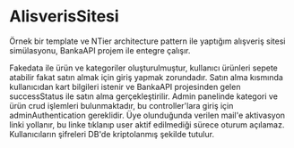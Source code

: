 # AlisverisSitesi
 Örnek bir template ve NTier architecture pattern ile yaptığım alışveriş sitesi simülasyonu, BankaAPI projem ile entegre çalışır.

Fakedata ile ürün ve kategoriler oluşturulmuştur, kullanıcı ürünleri sepete atabilir fakat satın almak için giriş yapmak zorundadır. Satın alma kısmında kullanıcıdan kart bilgileri istenir ve BankaAPI projesinden gelen successStatus ile satın alma gerçekleştirilir. Admin panelinde kategori ve ürün crud işlemleri bulunmaktadır, bu controller'lara giriş için adminAuthentication gereklidir. Üye olunduğunda verilen mail'e aktivasyon linki yollanır, bu linke tıklanıp user aktif edilmediği sürece oturum açılamaz. Kullanıcıların şifreleri DB'de kriptolanmış şekilde tutulur.
